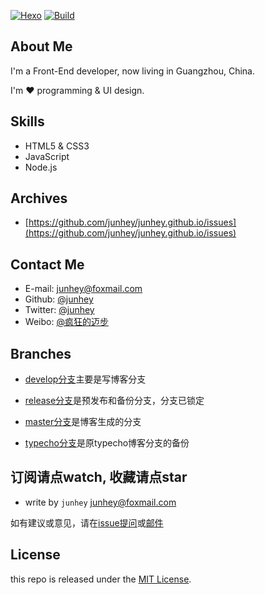 [![Hexo](https://img.shields.io/badge/hexo-3.2.0-brightgreen.svg)](http://hexo.io/)
[![Build](https://travis-ci.org/junhey/junhey.github.io.svg?branch=develop)](https://travis-ci.org/junhey/junhey.github.io)

## About Me

I'm a Front-End developer, now living in Guangzhou, China.

I'm :heart: programming & UI design.

## Skills

* HTML5 & CSS3
* JavaScript
* Node.js

## Archives

* [https://github.com/junhey/junhey.github.io/issues](https://github.com/junhey/junhey.github.io/issues)


## Contact Me

* E-mail:   [junhey@foxmail.com](mailto:junhey@foxmail.com)
* Github:   [@junhey](https://github.com/junhey)
* Twitter:  [@junhey](https://twitter.com/junheing)
* Weibo:    [@疯狂的迈步](http://www.weibo.com/juncoding)

## Branches

- [develop分支](https://github.com/junhey/junhey.github.io/tree/develop)主要是写博客分支

- [release分支](https://github.com/junhey/junhey.github.io/tree/release)是预发布和备份分支，分支已锁定

- [master分支](https://github.com/junhey/junhey.github.io/tree/master)是博客生成的分支

- [typecho分支](https://github.com/junhey/junhey.github.io/tree/typecho)是原typecho博客分支的备份


## 订阅请点watch, 收藏请点star

- write by `junhey` junhey@foxmail.com

如有建议或意见，请在[issue提问](https://github.com/junhey/junhey.github.io/issues/new)或[邮件](mailto:junhey@foxmail.com)

## License

this repo is released under the [MIT License](http://www.opensource.org/licenses/MIT).